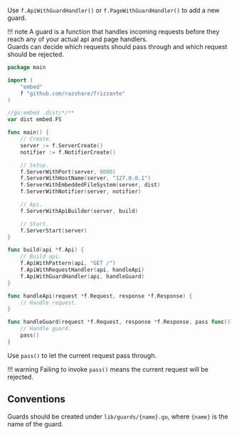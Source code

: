 Use `f.ApiWithGuardHandler()` or `f.PageWithGuardHandler()` to add a new guard.

!!! note
	A guard is a function that handles incoming requests before they reach any of your actual api and page handlers.<br/>
	Guards can decide which requests should pass through and which request should be rejected.

```go
package main

import (
	"embed"
	f "github.com/razshare/frizzante"
)

//go:embed .dist/*/**
var dist embed.FS

func main() {
	// Create.
	server := f.ServerCreate()
	notifier := f.NotifierCreate()

	// Setup.
	f.ServerWithPort(server, 8080)
	f.ServerWithHostName(server, "127.0.0.1")
	f.ServerWithEmbeddedFileSystem(server, dist)
	f.ServerWithNotifier(server, notifier)

	// Api.
	f.ServerWithApiBuilder(server, build)

	// Start.
	f.ServerStart(server)
}

func build(api *f.Api) {
	// Build api.
    f.ApiWithPattern(api, "GET /")
    f.ApiWithRequestHandler(api, handleApi)
	f.ApiWithGuardHandler(api, handleGuard)
}

func handleApi(request *f.Request, response *f.Response) {
    // Handle request.
}

func handleGuard(request *f.Request, response *f.Response, pass func()) {
    // Handle guard.
	pass()
}
```

Use `pass()` to let the current request pass through.

!!! warning
	Failing to invoke `pass()` means the current request will be rejected.


## Conventions

Guards should be created under `lib/guards/{name}.go`, where `{name}` is the name of the guard.